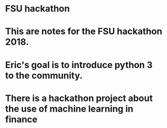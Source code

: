# FSU hackathon
# This are notes for the FSU hackathon 2018.
# Eric's goal is to introduce python 3 to the community.
# There is a hackathon project about the use of machine learning in finance
